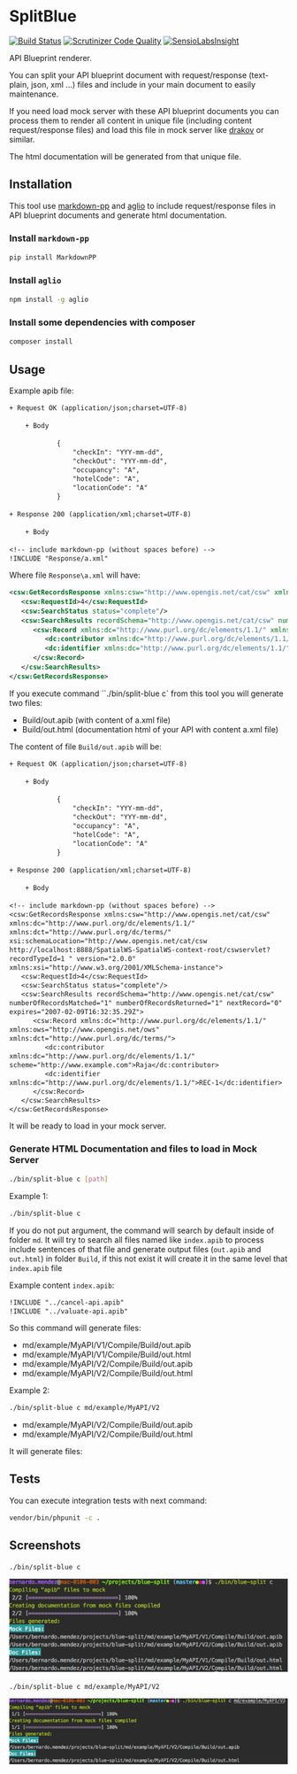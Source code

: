 # SplitBlue

[![Build Status](https://travis-ci.org/bernardosecades/split-blue.svg?branch=master)](https://travis-ci.org/bernardosecades/split-blue)
[![Scrutinizer Code Quality](https://scrutinizer-ci.com/g/bernardosecades/split-blue/badges/quality-score.png?b=master)](https://scrutinizer-ci.com/g/bernardosecades/split-blue/?branch=master)
[![SensioLabsInsight](https://insight.sensiolabs.com/projects/a20c221e-8e12-4c6d-8d68-658aae0aed83/mini.png)](https://insight.sensiolabs.com/projects/a20c221e-8e12-4c6d-8d68-658aae0aed83)

API Blueprint renderer.
 
You can split your API blueprint document with request/response (text-plain, json, xml ...) files and include in your main document to easily maintenance. 
 
If you need load mock server with these API blueprint documents you can process them to render all content in unique file (including content request/response files) 
and load this file in mock server like [drakov](https://github.com/Aconex/drakov) or similar.
 
The html documentation will be generated from that unique file.  

## Installation

This tool use [markdown-pp](https://github.com/jreese/markdown-pp) and [aglio](https://github.com/danielgtaylor/aglio) to include 
request/response files in API blueprint documents and generate html documentation.

### Install `markdown-pp`

```bash
pip install MarkdownPP
```

### Install `aglio`

```bash
npm install -g aglio
```

### Install some dependencies with composer

```bash
composer install
```

## Usage

Example apib file:

```apib
+ Request OK (application/json;charset=UTF-8)

    + Body

            {
                "checkIn": "YYY-mm-dd",
                "checkOut": "YYY-mm-dd",
                "occupancy": "A",
                "hotelCode": "A",
                "locationCode": "A"
            }

+ Response 200 (application/xml;charset=UTF-8)

    + Body

<!-- include markdown-pp (without spaces before) -->
!INCLUDE "Response/a.xml"
```

Where file `Response\a.xml` will have:

```xml
<csw:GetRecordsResponse xmlns:csw="http://www.opengis.net/cat/csw" xmlns:dc="http://www.purl.org/dc/elements/1.1/" xmlns:dct="http://www.purl.org/dc/terms/" xsi:schemaLocation="http://www.opengis.net/cat/csw http://localhost:8888/SpatialWS-SpatialWS-context-root/cswservlet?recordTypeId=1 " version="2.0.0" xmlns:xsi="http://www.w3.org/2001/XMLSchema-instance">
   <csw:RequestId>4</csw:RequestId>
   <csw:SearchStatus status="complete"/>
   <csw:SearchResults recordSchema="http://www.opengis.net/cat/csw" numberOfRecordsMatched="1" numberOfRecordsReturned="1" nextRecord="0" expires="2007-02-09T16:32:35.29Z">
      <csw:Record xmlns:dc="http://www.purl.org/dc/elements/1.1/" xmlns:ows="http://www.opengis.net/ows" xmlns:dct="http://www.purl.org/dc/terms/">
         <dc:contributor xmlns:dc="http://www.purl.org/dc/elements/1.1/" scheme="http://www.example.com">Raja</dc:contributor>
         <dc:identifier xmlns:dc="http://www.purl.org/dc/elements/1.1/">REC-1</dc:identifier>
      </csw:Record>
   </csw:SearchResults>
</csw:GetRecordsResponse>

```

If you execute command ``./bin/split-blue c` from this tool you will generate two files:

- Build/out.apib (with content of a.xml file)
- Build/out.html (documentation html of your API with content a.xml file)

The content of file `Build/out.apib` will be:

```apib
+ Request OK (application/json;charset=UTF-8)

    + Body

            {
                "checkIn": "YYY-mm-dd",
                "checkOut": "YYY-mm-dd",
                "occupancy": "A",
                "hotelCode": "A",
                "locationCode": "A"
            }

+ Response 200 (application/xml;charset=UTF-8)

    + Body

<!-- include markdown-pp (without spaces before) -->
<csw:GetRecordsResponse xmlns:csw="http://www.opengis.net/cat/csw" xmlns:dc="http://www.purl.org/dc/elements/1.1/" xmlns:dct="http://www.purl.org/dc/terms/" xsi:schemaLocation="http://www.opengis.net/cat/csw http://localhost:8888/SpatialWS-SpatialWS-context-root/cswservlet?recordTypeId=1 " version="2.0.0" xmlns:xsi="http://www.w3.org/2001/XMLSchema-instance">
   <csw:RequestId>4</csw:RequestId>
   <csw:SearchStatus status="complete"/>
   <csw:SearchResults recordSchema="http://www.opengis.net/cat/csw" numberOfRecordsMatched="1" numberOfRecordsReturned="1" nextRecord="0" expires="2007-02-09T16:32:35.29Z">
      <csw:Record xmlns:dc="http://www.purl.org/dc/elements/1.1/" xmlns:ows="http://www.opengis.net/ows" xmlns:dct="http://www.purl.org/dc/terms/">
         <dc:contributor xmlns:dc="http://www.purl.org/dc/elements/1.1/" scheme="http://www.example.com">Raja</dc:contributor>
         <dc:identifier xmlns:dc="http://www.purl.org/dc/elements/1.1/">REC-1</dc:identifier>
      </csw:Record>
   </csw:SearchResults>
</csw:GetRecordsResponse>
```

It will be ready to load in your mock server.


### Generate HTML Documentation and files to load in Mock Server

```bash
./bin/split-blue c [path]
```

Example 1:

```bash
./bin/split-blue c
```

If you do not put argument, the command will search by default inside of folder `md`. It will try to search all files named like `index.apib` to  process include sentences of that file
and generate output files (`out.apib` and `out.html`) in folder `Build`, if this not exist it will create it in the same level that `index.apib` file

Example content `index.apib`:

```apib
!INCLUDE "../cancel-api.apib"
!INCLUDE "../valuate-api.apib"
```

So this command will generate files:

- md/example/MyAPI/V1/Compile/Build/out.apib
- md/example/MyAPI/V1/Compile/Build/out.html
- md/example/MyAPI/V2/Compile/Build/out.apib
- md/example/MyAPI/V2/Compile/Build/out.html

Example 2:

```bash
./bin/split-blue c md/example/MyAPI/V2
```

- md/example/MyAPI/V2/Compile/Build/out.apib
- md/example/MyAPI/V2/Compile/Build/out.html

It will generate files:

## Tests

You can execute integration tests with next command:

```bash
vendor/bin/phpunit -c .
```

## Screenshots

`./bin/split-blue c`

![Command without argument](resources/command-without-argument.png)

`./bin/split-blue c md/example/MyAPI/V2`

![Command with argument](resources/command-with-argument.png)

